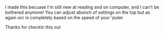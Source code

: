 I made this becuase I'm still new at reading and on computer, and I can't be bothered anymore!
You can adjust abunch of settings on the top but as again ocr is completely based on the speed of your 'puter

Thanks for checkin this out
